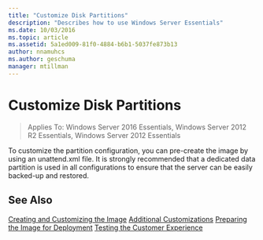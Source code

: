 ```yaml
---
title: "Customize Disk Partitions"
description: "Describes how to use Windows Server Essentials"
ms.date: 10/03/2016
ms.topic: article
ms.assetid: 5a1ed009-81f0-4884-b6b1-5037fe873b13
author: nnamuhcs
ms.author: geschuma
manager: mtillman
---
```


# Customize Disk Partitions

>Applies To: Windows Server 2016 Essentials, Windows Server 2012 R2 Essentials, Windows Server 2012 Essentials

To customize the partition configuration, you can pre-create the image by using an unattend.xml file. It is strongly recommended that a dedicated data partition is used in all configurations to ensure that the server can be easily backed-up and restored.

## See Also
 [Creating and Customizing the Image](Creating-and-Customizing-the-Image.md)
 [Additional Customizations](Additional-Customizations.md)
 [Preparing the Image for Deployment](Preparing-the-Image-for-Deployment.md)
 [Testing the Customer Experience](Testing-the-Customer-Experience.md)